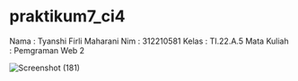 # praktikum7_ci4


﻿Nama : Tyanshi Firli Maharani 
Nim : 312210581 
Kelas : TI.22.A.5
Mata Kuliah : Pemgraman Web 2


![Screenshot (181)](https://github.com/firlimaharani/praktikum7_ci4/assets/130529482/779d4afc-8e9c-444e-af4b-711c48550056)
